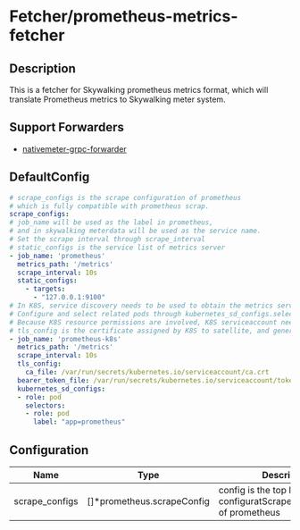# Fetcher/prometheus-metrics-fetcher
## Description
This is a fetcher for Skywalking prometheus metrics format, which will translate Prometheus metrics to Skywalking meter system.
## Support Forwarders
 - [nativemeter-grpc-forwarder](forwarder_nativemeter-grpc-forwarder.md)
## DefaultConfig
```yaml
# scrape_configs is the scrape configuration of prometheus 
# which is fully compatible with prometheus scrap.
scrape_configs:
# job_name will be used as the label in prometheus, 
# and in skywalking meterdata will be used as the service name.
# Set the scrape interval through scrape_interval
# static_configs is the service list of metrics server
- job_name: 'prometheus'
  metrics_path: '/metrics'
  scrape_interval: 10s
  static_configs:
    - targets:
      - "127.0.0.1:9100"
# In K8S, service discovery needs to be used to obtain the metrics server list.
# Configure and select related pods through kubernetes_sd_configs.selectors
# Because K8S resource permissions are involved, K8S serviceaccount needs to be configured
# tls_config is the certificate assigned by K8S to satellite, and generally does not need to be changed.
- job_name: 'prometheus-k8s'
  metrics_path: '/metrics'
  scrape_interval: 10s
  tls_config:
    ca_file: /var/run/secrets/kubernetes.io/serviceaccount/ca.crt
  bearer_token_file: /var/run/secrets/kubernetes.io/serviceaccount/token
  kubernetes_sd_configs:
  - role: pod
    selectors:
    - role: pod
      label: "app=prometheus"
```
## Configuration
|Name|Type|Description|
|----|----|-----------|
| scrape_configs | []*prometheus.scrapeConfig | config is the top level configuratScrapeConfigsMapion of prometheus |

